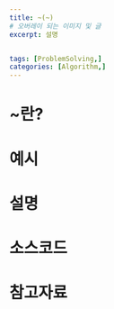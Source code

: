```yaml
---
title: ~(~)
# 오버레이 되는 이미지 및 글
excerpt: 설명


tags: [ProblemSolving,]
categories: [Algorithm,]
---
```



# ~란?

# 예시

# 설명

# 소스코드

# 참고자료